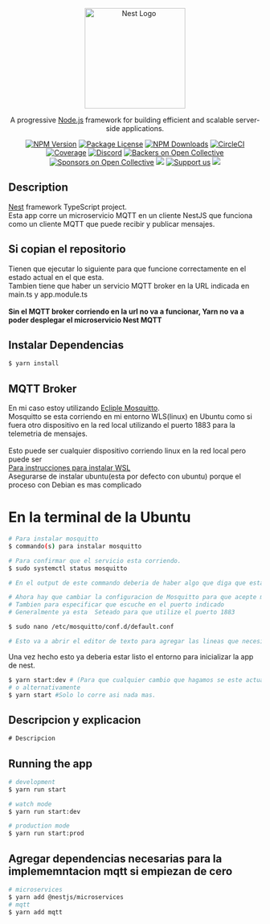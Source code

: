 <p align="center">
  <a href="http://nestjs.com/" target="blank"><img src="https://nestjs.com/img/logo-small.svg" width="200" alt="Nest Logo" /></a>
</p>

[circleci-image]: https://img.shields.io/circleci/build/github/nestjs/nest/master?token=abc123def456
[circleci-url]: https://circleci.com/gh/nestjs/nest

  <p align="center">A progressive <a href="http://nodejs.org" target="_blank">Node.js</a> framework for building efficient and scalable server-side applications.</p>
    <p align="center">
<a href="https://www.npmjs.com/~nestjscore" target="_blank"><img src="https://img.shields.io/npm/v/@nestjs/core.svg" alt="NPM Version" /></a>
<a href="https://www.npmjs.com/~nestjscore" target="_blank"><img src="https://img.shields.io/npm/l/@nestjs/core.svg" alt="Package License" /></a>
<a href="https://www.npmjs.com/~nestjscore" target="_blank"><img src="https://img.shields.io/npm/dm/@nestjs/common.svg" alt="NPM Downloads" /></a>
<a href="https://circleci.com/gh/nestjs/nest" target="_blank"><img src="https://img.shields.io/circleci/build/github/nestjs/nest/master" alt="CircleCI" /></a>
<a href="https://coveralls.io/github/nestjs/nest?branch=master" target="_blank"><img src="https://coveralls.io/repos/github/nestjs/nest/badge.svg?branch=master#9" alt="Coverage" /></a>
<a href="https://discord.gg/G7Qnnhy" target="_blank"><img src="https://img.shields.io/badge/discord-online-brightgreen.svg" alt="Discord"/></a>
<a href="https://opencollective.com/nest#backer" target="_blank"><img src="https://opencollective.com/nest/backers/badge.svg" alt="Backers on Open Collective" /></a>
<a href="https://opencollective.com/nest#sponsor" target="_blank"><img src="https://opencollective.com/nest/sponsors/badge.svg" alt="Sponsors on Open Collective" /></a>
  <a href="https://paypal.me/kamilmysliwiec" target="_blank"><img src="https://img.shields.io/badge/Donate-PayPal-ff3f59.svg"/></a>
    <a href="https://opencollective.com/nest#sponsor"  target="_blank"><img src="https://img.shields.io/badge/Support%20us-Open%20Collective-41B883.svg" alt="Support us"></a>
  <a href="https://twitter.com/nestframework" target="_blank"><img src="https://img.shields.io/twitter/follow/nestframework.svg?style=social&label=Follow"></a>
</p>
  <!--[![Backers on Open Collective](https://opencollective.com/nest/backers/badge.svg)](https://opencollective.com/nest#backer)
  [![Sponsors on Open Collective](https://opencollective.com/nest/sponsors/badge.svg)](https://opencollective.com/nest#sponsor)-->

## Description

[Nest](https://github.com/nestjs/nest) framework TypeScript project.
<br>Esta app corre un microservicio MQTT en un cliente NestJS que funciona como un cliente MQTT que puede recibir y publicar mensajes.<br>

## Si copian el repositorio

Tienen que ejecutar lo siguiente para que funcione correctamente en el estado actual en el que esta.
<br>Tambien tiene que haber un servicio MQTT broker en la URL indicada en main.ts y app.module.ts<br>
<br><b>Sin el MQTT broker corriendo en la url no va a funcionar, Yarn no va a poder desplegar el microservicio Nest MQTT</b><br>

## Instalar Dependencias

```bash
$ yarn install
```

## MQTT Broker

En mi caso estoy utilizando [Ecliple Mosquitto](https://mosquitto.org/).
<br>Mosquitto se esta corriendo en mi entorno WLS(linux) en Ubuntu como si fuera otro dispositivo en la red local utilizando el puerto 1883 para la telemetria de mensajes. <br>
<br>Esto puede ser cualquier dispositivo corriendo linux en la red local pero puede ser <br>
[Para instrucciones para instalar WSL](https://learn.microsoft.com/es-mx/windows/wsl/install)
<br> Asegurarse de instalar ubuntu(esta por defecto con ubuntu) porque el proceso con Debian es mas complicado <br>

# En la terminal de la Ubuntu
```bash
# Para instalar mosquitto
$ commando(s) para instalar mosquitto

# Para confirmar que el servicio esta corriendo.
$ sudo systemctl status mosquitto

# En el output de este commando deberia de haber algo que diga que esta Activo en verde.

# Ahora hay que cambiar la configuracion de Mosquitto para que acepte mensajes anonimos 
# Tambien para especificar que escuche en el puerto indicado
# Generalmente ya esta  Seteado para que utilize el puerto 1883

$ sudo nano /etc/mosquitto/conf.d/default.conf

# Esto va a abrir el editor de texto para agregar las lineas que necesitamos agregar.
```
Una vez hecho esto ya deberia estar listo el entorno para inicializar la app de nest.

```bash
$ yarn start:dev # (Para que cualquier cambio que hagamos se este actualizando automaticamente mientras corre)
# o alternativamente
$ yarn start #Solo lo corre asi nada mas.
```

## Descripcion y explicacion
```typescript
# Descripcion


```
## Running the app
```bash
# development
$ yarn run start

# watch mode
$ yarn run start:dev

# production mode
$ yarn run start:prod

```
## Agregar dependencias necesarias para la implememntacion mqtt si empiezan de cero
```bash
# microservices
$ yarn add @nestjs/microservices
# mqtt
$ yarn add mqtt
```
